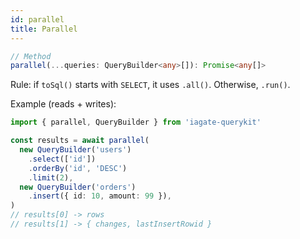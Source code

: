 ```yaml
---
id: parallel
title: Parallel
---
```


```ts
// Method
parallel(...queries: QueryBuilder<any>[]): Promise<any[]>
```

Rule: if `toSql()` starts with `SELECT`, it uses `.all()`. Otherwise, `.run()`.

Example (reads + writes):
```ts
import { parallel, QueryBuilder } from 'iagate-querykit'

const results = await parallel(
  new QueryBuilder('users')
    .select(['id'])
    .orderBy('id', 'DESC')
    .limit(2),
  new QueryBuilder('orders')
    .insert({ id: 10, amount: 99 }),
)
// results[0] -> rows
// results[1] -> { changes, lastInsertRowid }
``` 